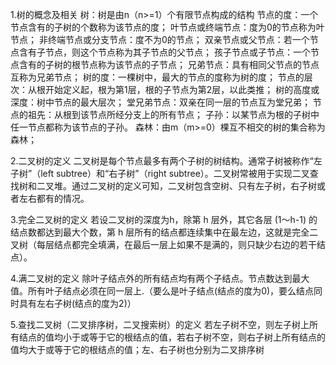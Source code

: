 1.树的概念及相关
树：树是由n（n>=1）个有限节点构成的结构
节点的度：一个节点含有的子树的个数称为该节点的度；
叶节点或终端节点：度为0的节点称为叶节点；
非终端节点或分支节点：度不为0的节点；
双亲节点或父节点：若一个节点含有子节点，则这个节点称为其子节点的父节点；
孩子节点或子节点：一个节点含有的子树的根节点称为该节点的子节点；
兄弟节点：具有相同父节点的节点互称为兄弟节点；
树的度：一棵树中，最大的节点的度称为树的度；
节点的层次：从根开始定义起，根为第1层，根的子节点为第2层，以此类推；
树的高度或深度：树中节点的最大层次；
堂兄弟节点：双亲在同一层的节点互为堂兄弟；
节点的祖先：从根到该节点所经分支上的所有节点；
子孙：以某节点为根的子树中任一节点都称为该节点的子孙。
森林：由m（m>=0）棵互不相交的树的集合称为森林；

2.二叉树的定义
二叉树是每个节点最多有两个子树的树结构。通常子树被称作“左子树”（left subtree）和“右子树”（right subtree）。二叉树常被用于实现二叉查找树和二叉堆。通过二叉树的定义可知，二叉树包含空树、只有左子树，右子树或者左右都有的情况。

3.完全二叉树的定义
若设二叉树的深度为h，除第 h 层外，其它各层 (1～h-1) 的结点数都达到最大个数，第 h 层所有的结点都连续集中在最左边，这就是完全二叉树（每层结点都完全填满，在最后一层上如果不是满的，则只缺少右边的若干结点）。

4.满二叉树的定义
除叶子结点外的所有结点均有两个子结点。节点数达到最大值。所有叶子结点必须在同一层上.（要么是叶子结点(结点的度为0)，要么结点同时具有左右子树(结点的度为2)）

5.查找二叉树（二叉排序树，二叉搜索树）的定义
若左子树不空，则左子树上所有结点的值均小于或等于它的根结点的值，若右子树不空，则右子树上所有结点的值均大于或等于它的根结点的值；左、右子树也分别为二叉排序树